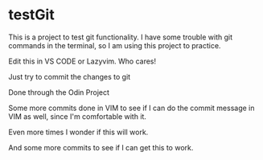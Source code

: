 # testGit

This is a project to test git functionality. I have some trouble with git commands in the terminal, so I am using this project to practice.

Edit this in VS CODE or Lazyvim. Who cares!

Just try to commit the changes to git

Done through the Odin Project

Some more commits done in VIM to see if I can do the commit message in VIM as well, since I'm comfortable with it.

Even more times I wonder if this will work.

And some more commits to see if I can get this to work.
